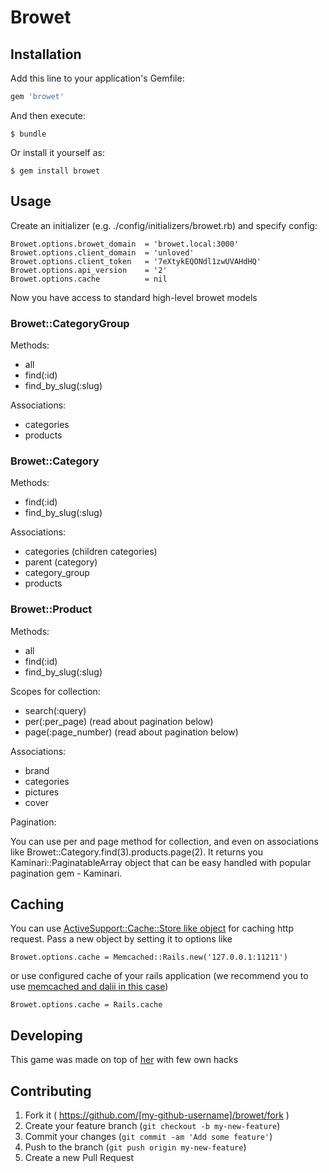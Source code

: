 # Browet



## Installation

Add this line to your application's Gemfile:

```ruby
gem 'browet'
```

And then execute:

    $ bundle

Or install it yourself as:

    $ gem install browet

## Usage

Create an initializer (e.g. ./config/initializers/browet.rb) and specify config:

    Browet.options.browet_domain  = 'browet.local:3000'
    Browet.options.client_domain  = 'unloved'
    Browet.options.client_token   = '7eXtykEQONdl1zwUVAHdHQ'
    Browet.options.api_version    = '2'
    Browet.options.cache          = nil

Now you have access to standard high-level browet models

### Browet::CategoryGroup

Methods:

* all
* find(:id)
* find_by_slug(:slug)

Associations:

* categories
* products

### Browet::Category

Methods:

* find(:id)
* find_by_slug(:slug)

Associations:

* categories (children categories)
* parent (category)
* category_group
* products

### Browet::Product

Methods:

* all
* find(:id)
* find_by_slug(:slug)

Scopes for collection:

* search(:query)
* per(:per_page) (read about pagination below)
* page(:page_number) (read about pagination below)

Associations:

* brand
* categories
* pictures
* cover

Pagination:

You can use per and page method for collection, and even on associations like Browet::Category.find(3).products.page(2).
It returns you Kaminari::PaginatableArray object that can be easy handled with popular pagination gem - Kaminari.

## Caching

You can use [ActiveSupport::Cache::Store like object](http://guides.rubyonrails.org/caching_with_rails.html#cache-stores) for caching http request.
Pass a new object by setting it to options like

    Browet.options.cache = Memcached::Rails.new('127.0.0.1:11211')

or use configured cache of your rails application (we recommend you to use [memcached and dalii in this case](https://github.com/mperham/dalli))

    Browet.options.cache = Rails.cache

## Developing

This game was made on top of [her](https://github.com/remiprev/her) with few own hacks

## Contributing

1. Fork it ( https://github.com/[my-github-username]/browet/fork )
2. Create your feature branch (`git checkout -b my-new-feature`)
3. Commit your changes (`git commit -am 'Add some feature'`)
4. Push to the branch (`git push origin my-new-feature`)
5. Create a new Pull Request
